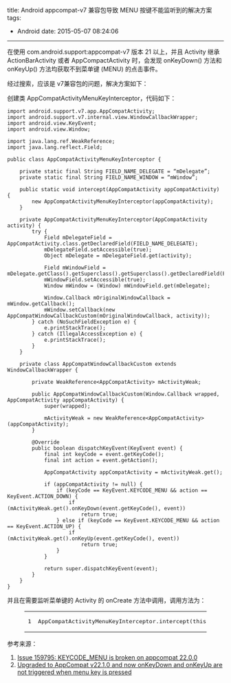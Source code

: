 title: Android appcompat-v7 兼容包导致 MENU 按键不能监听到的解决方案
tags:
  - Android
date: 2015-05-07 08:24:06
---

在使用 com.android.support:appcompat-v7 版本 21 以上，并且 Activity 继承 ActionBarActivity 或者 AppCompactActivity 时，会发现 onKeyDown() 方法和 onKeyUp() 方法均获取不到菜单键 (MENU) 的点击事件。

经过搜索，应该是 v7兼容包的问题，解决方案如下：

<!--more-->

创建类 AppCompatActivityMenuKeyInterceptor，代码如下：
	
	import android.support.v7.app.AppCompatActivity;
    import android.support.v7.internal.view.WindowCallbackWrapper;
    import android.view.KeyEvent;
    import android.view.Window;

    import java.lang.ref.WeakReference;
    import java.lang.reflect.Field;

    public class AppCompatActivityMenuKeyInterceptor {

        private static final String FIELD_NAME_DELEGATE = “mDelegate”;
        private static final String FIELD_NAME_WINDOW = “mWindow”;

        public static void intercept(AppCompatActivity appCompatActivity) {
            new AppCompatActivityMenuKeyInterceptor(appCompatActivity);
        }

        private AppCompatActivityMenuKeyInterceptor(AppCompatActivity activity) {
            try {
                Field mDelegateField = AppCompatActivity.class.getDeclaredField(FIELD_NAME_DELEGATE);
                mDelegateField.setAccessible(true);
                Object mDelegate = mDelegateField.get(activity);

                Field mWindowField = mDelegate.getClass().getSuperclass().getSuperclass().getDeclaredField(FIELD_NAME_WINDOW);
                mWindowField.setAccessible(true);
                Window mWindow = (Window) mWindowField.get(mDelegate);

                Window.Callback mOriginalWindowCallback = mWindow.getCallback();
                mWindow.setCallback(new AppCompatWindowCallbackCustom(mOriginalWindowCallback, activity));
            } catch (NoSuchFieldException e) {
                e.printStackTrace();
            } catch (IllegalAccessException e) {
                e.printStackTrace();
            }
        }

        private class AppCompatWindowCallbackCustom extends WindowCallbackWrapper {

            private WeakReference<AppCompatActivity> mActivityWeak;

            public AppCompatWindowCallbackCustom(Window.Callback wrapped, AppCompatActivity appCompatActivity) {
                super(wrapped);

                mActivityWeak = new WeakReference<AppCompatActivity>(appCompatActivity);
            }

            @Override
            public boolean dispatchKeyEvent(KeyEvent event) {
                final int keyCode = event.getKeyCode();
                final int action = event.getAction();

                AppCompatActivity appCompatActivity = mActivityWeak.get();

                if (appCompatActivity != null) {
                    if (keyCode == KeyEvent.KEYCODE_MENU && action == KeyEvent.ACTION_DOWN) {
                        if (mActivityWeak.get().onKeyDown(event.getKeyCode(), event))
                            return true;
                    } else if (keyCode == KeyEvent.KEYCODE_MENU && action == KeyEvent.ACTION_UP) {
                        if (mActivityWeak.get().onKeyUp(event.getKeyCode(), event))
                            return true;
                    }
                }

                return super.dispatchKeyEvent(event);
            }
        }
    }

并且在需要监听菜单键的 Activity 的 onCreate 方法中调用，调用方法为：

<figure class="highlight actionscript"><table><tr><td class="gutter"><pre><span class="line">1</span>
</pre></td><td class="code"><pre><span class="line">AppCompatActivityMenuKeyInterceptor.intercept(<span class="keyword">this</span>);</span>
</pre></td></tr></table></figure>

参考来源：

1.  [Issue 159795:    KEYCODE_MENU is broken on appcompat 22.0.0](https://code.google.com/p/android/issues/detail?id=159795)
2.  [Upgraded to AppCompat v22.1.0 and now onKeyDown and onKeyUp are not triggered when menu key is pressed](http://stackoverflow.com/questions/29852303/upgraded-to-appcompat-v22-1-0-and-now-onkeydown-and-onkeyup-are-not-triggered-wh/29852304#29852304)